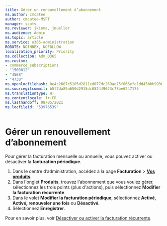 ```yaml
---
title: Gérer un renouvellement d’abonnement
ms.author: cmcatee
author: cmcatee-MSFT
manager: scotv
ms.reviewer: jkinma, jmueller
ms.audience: Admin
ms.topic: article
ms.service: o365-administration
ROBOTS: NOINDEX, NOFOLLOW
localization_priority: Priority
ms.collection: Adm_O365
ms.custom:
- commerce_subscriptions
- "1500012"
- "4568"
- "4730"
ms.openlocfilehash: 0e4c2607c5105d2811ed077dc269ae75f066efe1dd45bbb9936b2336a370a052
ms.sourcegitcommit: b5f7da89a650d2915dc652449623c78be6247175
ms.translationtype: HT
ms.contentlocale: fr-FR
ms.lasthandoff: 08/05/2021
ms.locfileid: "53976539"
---
```

# <a name="manage-subscription-renewal"></a>Gérer un renouvellement d’abonnement

Pour gérer la facturation mensuelle ou annuelle, vous pouvez activer ou désactiver la **facturation périodique**.

1. Dans le centre d’administration, accédez à la page **Facturation** > **[Vos produits](https://go.microsoft.com/fwlink/p/?linkid=842054)**.
2. Dans l'onglet **Produits**, trouvez l'abonnement que vous voulez gérer, sélectionnez les trois points (plus d'actions), puis sélectionnez **Modifier la facturation récurrente**.
3. Dans le volet **Modifier la facturation périodique**, sélectionnez **Activé**, **Activé, renouveler une fois** ou **Désactivé**.
4. Sélectionnez **Enregistrer**.

Pour en savoir plus, voir [Désactiver ou activer la facturation récurrente](/microsoft-365/commerce/subscriptions/renew-your-subscription#turn-recurring-billing-off-or-on).

